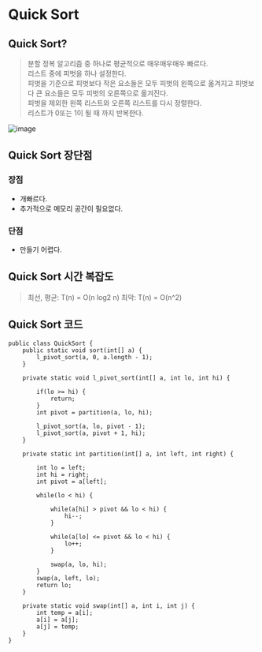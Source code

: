 # Quick Sort

## Quick Sort?
> 분할 정복 알고리즘 중 하나로 평균적으로 매우매우매우 빠르다.  
> 리스트 중에 피벗을 하나 설정한다.  
> 피벗을 기준으로 피벗보다 작은 요소들은 모두 피벗의 왼쪽으로 옮겨지고 피벗보다 큰 요소들은 모두 피벗의 오른쪽으로 옮겨진다.  
> 피벗을 제외한 왼쪽 리스트와 오른쪽 리스트를 다시 정렬한다.  
> 리스트가 0또는 1이 될 때 까지 반복한다.

![image](https://github.com/oheunchan07/TIL/assets/131967057/5533cc56-102b-4375-8a65-e29c2b871c87)


## Quick Sort 장단점
### 장점
* 개빠르다.
* 추가적으로 메모리 공간이 필요없다.  

### 단점
* 만들기 어렵다.

## Quick Sort 시간 복잡도
> 최선, 평균: T(n) = O(n log2 n)
> 최악: T(n) = O(n^2)

## Quick Sort 코드
```
public class QuickSort {
    public static void sort(int[] a) {
        l_pivot_sort(a, 0, a.length - 1);
    }

    private static void l_pivot_sort(int[] a, int lo, int hi) {

        if(lo >= hi) {
            return;
        }
        int pivot = partition(a, lo, hi);	

        l_pivot_sort(a, lo, pivot - 1);
        l_pivot_sort(a, pivot + 1, hi);
    }

    private static int partition(int[] a, int left, int right) {

        int lo = left;
        int hi = right;
        int pivot = a[left];

        while(lo < hi) {
            
            while(a[hi] > pivot && lo < hi) {
                hi--;
            }
			
            while(a[lo] <= pivot && lo < hi) {
                lo++;
            }
			
            swap(a, lo, hi);
        }
        swap(a, left, lo);
        return lo;
    }

    private static void swap(int[] a, int i, int j) {
        int temp = a[i];
        a[i] = a[j];
        a[j] = temp;
    }
}
```